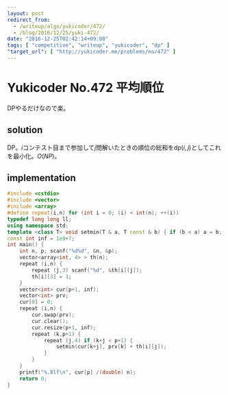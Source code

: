 ```yaml
---
layout: post
redirect_from:
  - /writeup/algo/yukicoder/472/
  - /blog/2016/12/25/yuki-472/
date: "2016-12-25T02:42:14+09:00"
tags: [ "competitive", "writeup", "yukicoder", "dp" ]
"target_url": [ "http://yukicoder.me/problems/no/472" ]
---
```


# Yukicoder No.472 平均順位

DPやるだけなので楽。

## solution

DP。$i$コンテスト目まで参加して$j$問解いたときの順位の総和を$\mathrm{dp}(i,j)$としてこれを最小化。$O(NP)$。

## implementation

``` c++
#include <cstdio>
#include <vector>
#include <array>
#define repeat(i,n) for (int i = 0; (i) < int(n); ++(i))
typedef long long ll;
using namespace std;
template <class T> void setmin(T & a, T const & b) { if (b < a) a = b; }
const int inf = 1e9+7;
int main() {
    int n, p; scanf("%d%d", &n, &p);
    vector<array<int, 4> > th(n);
    repeat (i,n) {
        repeat (j,3) scanf("%d", &th[i][j]);
        th[i][3] = 1;
    }
    vector<int> cur(p+1, inf);
    vector<int> prv;
    cur[0] = 0;
    repeat (i,n) {
        cur.swap(prv);
        cur.clear();
        cur.resize(p+1, inf);
        repeat (k,p+1) {
            repeat (j,4) if (k+j < p+1) {
                setmin(cur[k+j], prv[k] + th[i][j]);
            }
        }
    }
    printf("%.8lf\n", cur[p] /(double) n);
    return 0;
}
```
